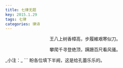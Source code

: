 ```yaml
---
title: 七律无题
key: 2015.1.29
tags: 七律
categories: 律诗
---
```


<p align="center">王八上树香樟高，步履維艰寒似刀。
</p>
<p align="center">攀爬千寻登绝顶，蹒跚百尺看风骚。
</p>
_小注：_
```
盼各位填下半阙，这是给孔蕾乐乐的。

```